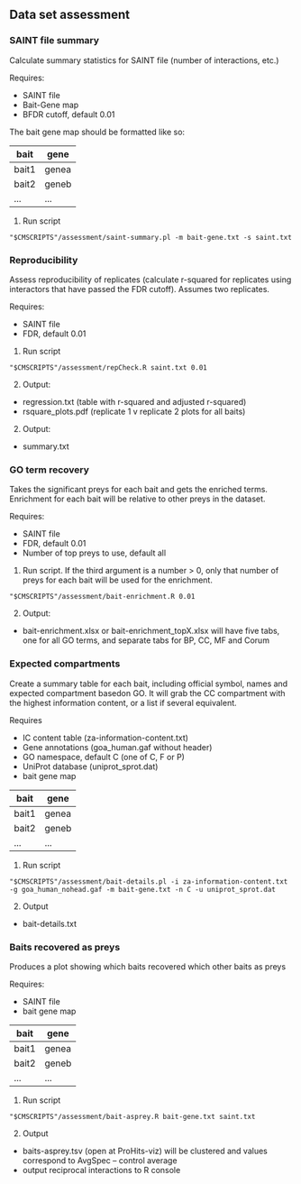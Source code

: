 ## Data set assessment

### SAINT file summary

Calculate summary statistics for SAINT file (number of interactions, etc.)

Requires:
* SAINT file
* Bait-Gene map
* BFDR cutoff, default 0.01

The bait gene map should be formatted like so:

| bait  | gene  |
|-------|-------|
| bait1 | genea |
| bait2 | geneb |
| ...   | ...   |

1. Run script
```
"$CMSCRIPTS"/assessment/saint-summary.pl -m bait-gene.txt -s saint.txt
```

### Reproducibility

Assess reproducibility of replicates (calculate r-squared for replicates using interactors that have passed the FDR cutoff). Assumes two replicates.

Requires:
* SAINT file
* FDR, default 0.01

1. Run script
```
"$CMSCRIPTS"/assessment/repCheck.R saint.txt 0.01
```

2. Output:
* regression.txt (table with r-squared and adjusted r-squared)
* rsquare_plots.pdf (replicate 1 v replicate 2 plots for all baits)


2. Output:
* summary.txt

### GO term recovery

Takes the significant preys for each bait and gets the enriched terms. Enrichment for each bait will be relative to other preys in the dataset.

Requires:
* SAINT file
* FDR, default 0.01
* Number of top preys to use, default all

1. Run script. If the third argument is a number > 0, only that number of preys for each bait will be used for the enrichment.
```
"$CMSCRIPTS"/assessment/bait-enrichment.R 0.01
```

2. Output:
* bait-enrichment.xlsx or bait-enrichment_topX.xlsx will have five tabs, one for all GO terms, and separate tabs for BP, CC, MF and Corum

### Expected compartments

Create a summary table for each bait, including official symbol, names and expected compartment basedon GO. It will grab the CC compartment with the highest information content, or a list if several equivalent.

Requires
* IC content table (za-information-content.txt)
* Gene annotations (goa_human.gaf without header)
* GO namespace, default C (one of C, F or P)
* UniProt database (uniprot_sprot.dat)
* bait gene map

| bait  | gene  |
|-------|-------|
| bait1 | genea |
| bait2 | geneb |
| ...   | ...   |

1. Run script
```
"$CMSCRIPTS"/assessment/bait-details.pl -i za-information-content.txt -g goa_human_nohead.gaf -m bait-gene.txt -n C -u uniprot_sprot.dat
```

2. Output
* bait-details.txt

### Baits recovered as preys

Produces a plot showing which baits recovered which other baits as preys

Requires: 
* SAINT file
* bait gene map

| bait  | gene  |
|-------|-------|
| bait1 | genea |
| bait2 | geneb |
| ...   | ...   |

1. Run script
```
"$CMSCRIPTS"/assessment/bait-asprey.R bait-gene.txt saint.txt
```

2. Output
* baits-asprey.tsv (open at ProHits-viz) will be clustered and values correspond to AvgSpec – control average
* output reciprocal interactions to R console